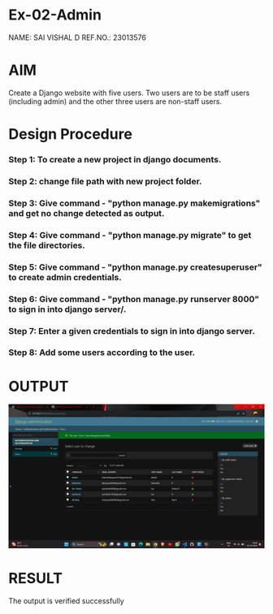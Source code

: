 # Ex-02-Admin
NAME: SAI VISHAL D
REF.NO.: 23013576

# AIM
Create a Django website with five users. Two users are to be staff users (including admin) and the other three users are non-staff users.


# Design Procedure
### Step 1: To create a new project in django documents.
### Step 2: change file path with new project folder.
### Step 3: Give command - "python manage.py makemigrations" and get no change detected as output.
### Step 4: Give command - "python manage.py migrate" to get the file directories.
### Step 5: Give command - "python manage.py createsuperuser" to create admin credentials.
### Step 6: Give command - "python manage.py runserver 8000" to sign in into django server/.
### Step 7: Enter a given credentials to sign in into django server.
### Step 8: Add some users according to the user.

# OUTPUT

![Alt text](<Screenshot 2023-10-25 104812.png>)

# RESULT

The output is verified successfully
